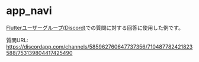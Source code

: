 # app_navi

[Flutterユーザーグループ(Discord)](https://discord.gg/uyqj9CGsNE)での質問に対する回答に使用した例です。

質問URL: https://discordapp.com/channels/585962760647737356/710487782421823588/753139804417425490
